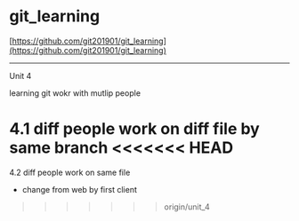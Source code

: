 # git_learning

[https://github.com/git201901/git_learning](https://github.com/git201901/git_learning)

---

Unit 4

learning git wokr with mutlip people

4.1 diff people work on diff file by same branch
<<<<<<< HEAD
=======

4.2 diff people work on same file

- change from web by first client
>>>>>>> origin/unit_4
